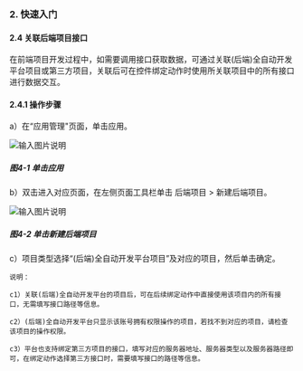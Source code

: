### 2. 快速入门

#### 2.4 关联后端项目接口

在前端项目开发过程中，如需要调用接口获取数据，可通过关联(后端)全自动开发平台项目或第三方项目，关联后可在控件绑定动作时使用所关联项目中的所有接口进行数据交互。

#### 2.4.1 操作步骤

a）在“应用管理"页面，单击应用。

![输入图片说明](../../../images/%20SoFlu%EF%BC%88%E5%89%8D%E7%AB%AF%EF%BC%89%E5%85%A8%E8%87%AA%E5%8A%A8%E5%BC%80%E5%8F%91%E5%B9%B3%E5%8F%B0%E6%95%99%E7%A8%8B/1.%20%E6%9C%80%E6%96%B0%E7%89%88%E6%9C%AC%20-%20%E6%9B%B4%E6%96%B0%E6%97%A5%E6%9C%9F%20-%202023.01.10/2.%E5%BF%AB%E9%80%9F%E5%85%A5%E9%97%A8/4-1.png)

##### 图4-1 单击应用

b）双击进入对应页面，在左侧页面工具栏单击 后端项目 > 新建后端项目。

![输入图片说明](../../../images/%20SoFlu%EF%BC%88%E5%89%8D%E7%AB%AF%EF%BC%89%E5%85%A8%E8%87%AA%E5%8A%A8%E5%BC%80%E5%8F%91%E5%B9%B3%E5%8F%B0%E6%95%99%E7%A8%8B/1.%20%E6%9C%80%E6%96%B0%E7%89%88%E6%9C%AC%20-%20%E6%9B%B4%E6%96%B0%E6%97%A5%E6%9C%9F%20-%202023.01.10/2.%E5%BF%AB%E9%80%9F%E5%85%A5%E9%97%A8/4-2.png)

##### 图4-2 单击新建后端项目

c）项目类型选择“(后端)全自动开发平台项目”及对应的项目，然后单击确定。

```
说明：

c1）关联(后端)全自动开发平台的项目后，可在后续绑定动作中直接使用该项目内的所有接口，无需填写接口路径等信息。

c2）(后端)全自动开发平台只显示该账号拥有权限操作的项目，若找不到对应的项目，请检查该项目的操作权限。

c3）平台也支持绑定第三方项目的接口，填写对应的服务器地址、服务器类型以及服务器路径即可，在绑定动作选择第三方接口时，需要填写接口的路径等信息。
```
